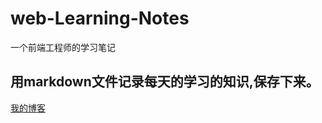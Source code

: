 # web-Learning-Notes
一个前端工程师的学习笔记
## 用markdown文件记录每天的学习的知识,保存下来。
<a href='http://www.webzjx.cn'>我的博客</a>
